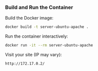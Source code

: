 ### Build and Run the Container

Build the Docker image:
```bash
docker build -t server-ubuntu-apache .
```

Run the container interactively:
```bash
docker run -it --rm server-ubuntu-apache
```

Visit your site (IP may vary):

```plain
http://172.17.0.2/
```
